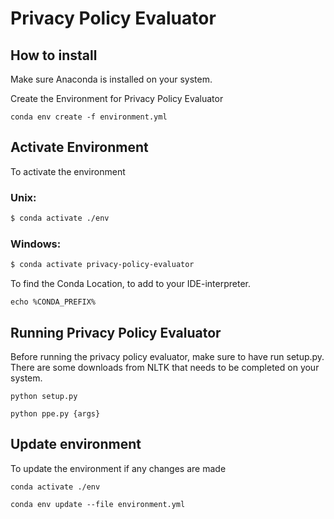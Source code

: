 # Privacy Policy Evaluator


## How to install
Make sure Anaconda is installed on your system.

Create the Environment for Privacy Policy Evaluator
```
conda env create -f environment.yml
```


## Activate Environment
To activate the environment
### Unix:
```sh
$ conda activate ./env
```
### Windows:
```sh
$ conda activate privacy-policy-evaluator
```
To find the Conda Location, to add to your IDE-interpreter.
```
echo %CONDA_PREFIX%
```
## Running Privacy Policy Evaluator
Before running the privacy policy evaluator, make sure to have run setup.py. There are some downloads from NLTK that needs to be completed on your system.
```
python setup.py
```
```
python ppe.py {args}
```


## Update environment
To update the environment if any changes are made
```
conda activate ./env
```
```
conda env update --file environment.yml
```
